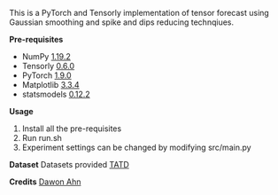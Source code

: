 This is a PyTorch and Tensorly implementation of tensor forecast using Gaussian smoothing and spike and dips reducing technqiues.

**Pre-requisites**
* NumPy [1.19.2](https://numpy.org/)
* Tensorly [0.6.0](http://tensorly.org/stable/index.html)
* PyTorch [1.9.0](https://pytorch.org/)
* Matplotlib [3.3.4](https://matplotlib.org/)
* statsmodels [0.12.2](https://www.statsmodels.org/stable/index.html)

**Usage**
1. Install all the pre-requisites
2. Run run.sh
3. Experiment settings can be changed by modifying src/main.py

**Dataset**
Datasets provided [TATD](https://github.com/snudatalab/TATD)

**Credits**
[Dawon Ahn](https://github.com/dawonahn)


